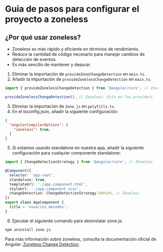 # Guia de pasos para configurar el proyecto a zoneless

## ¿Por qué usar zoneless?

- Zoneless es más rápido y eficiente en términos de rendimiento.
- Reduce la cantidad de código necesario para manejar cambios de detección de eventos.
- Es más sencillo de mantener y depurar.

1. Eliminar la importación de `provideZoneChangeDetection` en `main.ts`.
2. Añadir la importación de `provideZonelessChangeDetection` en `main.ts`.

```ts
import { provideZonelessChangeDetection } from '@angular/core'; // Zoneless. Esto en los imports

provideZonelessChangeDetection(), // Zoneless. Esto en los providers

```

3. Eliminar la importación de `Zone.js` en `polyfills.ts`.
4. En el tsconfig.json, añadir la siguiente configuración:

```json
{
  "angularCompilerOptions": {
    "zoneless": true,
  }
}
```

5. Si estamos usando standalone en nuestra app, añadir la siguiente configuración para cualquier componente standalone:

```ts
import { ChangeDetectionStrategy } from '@angular/core'; // Zoneless

@Component({
  selector: 'app-root',
  standalone: true,
  templateUrl: './app.component.html',
  styleUrl: './app.component.scss',
  changeDetection: ChangeDetectionStrategy.OnPush, // Zoneless
})
export class AppComponent {
  title = 'usuarios_mecodex';
}
```

6. Ejecutar el siguiente comando para desinstalar zone.js: 

```bash
npm uninstall zone.js
```

Para más información sobre zoneless, consulta la documentación oficial de Angular: [Zoneless Change Detection](https://angular.dev/guide/zoneless).

